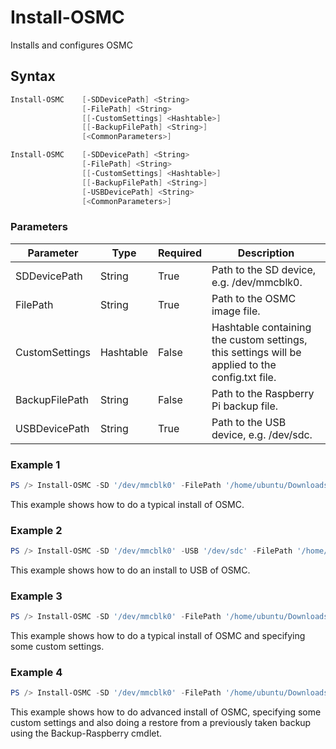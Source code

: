 # Install-OSMC
Installs and configures OSMC

## Syntax
```powershell
Install-OSMC    [-SDDevicePath] <String>
                [-FilePath] <String>
                [[-CustomSettings] <Hashtable>]
                [[-BackupFilePath] <String>]
                [<CommonParameters>]
```
```powershell
Install-OSMC    [-SDDevicePath] <String>
                [-FilePath] <String>
                [[-CustomSettings] <Hashtable>]
                [[-BackupFilePath] <String>]
                [-USBDevicePath] <String>
                [<CommonParameters>]
```

### Parameters
Parameter|Type|Required|Description
---------|----|--------|-----------
|SDDevicePath|String|True|Path to the SD device, e.g. /dev/mmcblk0.|
|FilePath|String|True|Path to the OSMC image file.|
|CustomSettings|Hashtable|False|Hashtable containing the custom settings, this settings will be applied to the config.txt file.|
|BackupFilePath|String|False|Path to the Raspberry Pi backup file.|
|USBDevicePath|String|True|Path to the USB device, e.g. /dev/sdc.|

### Example 1
```powershell
PS /> Install-OSMC -SD '/dev/mmcblk0' -FilePath '/home/ubuntu/Downloads/OSMC_TGT_rbp2_20161128.img.gz'
```
This example shows how to do a typical install of OSMC.

### Example 2
```powershell
PS /> Install-OSMC -SD '/dev/mmcblk0' -USB '/dev/sdc' -FilePath '/home/ubuntu/Downloads/OSMC_TGT_rbp2_20161128.img.gz' -CustomSettings @{arm_freq=1000;core_freq=500;sdram_freq=500;over_voltage=2}
```
This example shows how to do an install to USB of OSMC.

### Example 3
```powershell
PS /> Install-OSMC -SD '/dev/mmcblk0' -FilePath '/home/ubuntu/Downloads/OSMC_TGT_rbp2_20161128.img.gz' -CustomSettings @{arm_freq=1000;core_freq=500;sdram_freq=500;over_voltage=2;gpu_mem=320}
```
This example shows how to do a typical install of OSMC and specifying some custom settings.

### Example 4
```powershell
PS /> Install-OSMC -SD '/dev/mmcblk0' -FilePath '/home/ubuntu/Downloads/OSMC_TGT_rbp2_20161128.img.gz' -BackupFilePath '/home/ubuntu/Kodi/Backup/OpenELEC-20161214183622.tar' -CustomSettings @{arm_freq=1000;core_freq=500;sdram_freq=500;over_voltage=2}
```
This example shows how to do advanced install of OSMC, specifying some custom settings and also doing a restore from a previously taken backup using the Backup-Raspberry cmdlet.